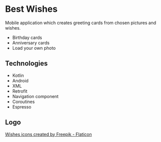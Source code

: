 
# Best Wishes
Mobile application which creates greeting cards from chosen pictures and wishes.
- Birthday cards
- Anniversary cards
- Load your own photo



## Technologies
- Kotlin
- Android
- XML
- Retrofit
- Navigation component
- Coroutines
- Espresso

## Logo
<a href="https://www.flaticon.com/free-icons/wishes" title="wishes icons">Wishes icons created by Freepik - Flaticon</a>

